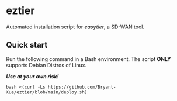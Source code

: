 # eztier
Automated installation script for *easytier*, a SD-WAN tool.

## Quick start
Run the following command in a Bash environment. The script **ONLY** supports Debian Distros of Linux.

***Use at your own risk!***
```
bash <(curl -Ls https://github.com/Bryant-Xue/eztier/blob/main/deploy.sh)